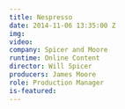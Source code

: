 ```yaml
---
title: Nespresso
date: 2014-11-06 13:35:00 Z
img: 
video: 
company: Spicer and Moore
runtime: Online Content
director: Will Spicer
producers: James Moore
role: Production Manager
is-featured: 
---
```


